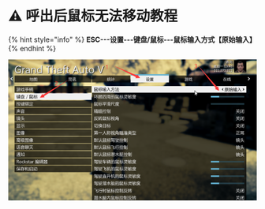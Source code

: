 # ⚠ 呼出后鼠标无法移动教程

{% hint style="info" %}
**ESC---设置---键盘/鼠标---鼠标输入方式【原始输入】**
{% endhint %}

![](<../.gitbook/assets/image (85).png>)
